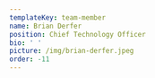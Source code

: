 ```yaml
---
templateKey: team-member
name: Brian Derfer
position: Chief Technology Officer
bio: ' '
picture: /img/brian-derfer.jpeg
order: -11
---
```



